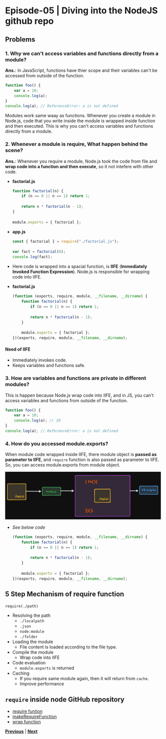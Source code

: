 # Episode-05 | Diving into the NodeJS github repo

## Problems

### 1. Why we can't access variables and functions directly from a module?
**Ans.**: In JavaScript, functions have thier scope and their variables can't be accessed from outside of the function.
```js
function foo() {
    var a = 10;
    console.log(a);
}
console.log(a); // ReferenceError: a is not defined
```
Modules work same waay as functions. Whenever you create a module in Node.js, code that you write inside the module is wrapped inside function and then executed. This is why you can't access variables and functions directly from a module.

### 2. Whenever a module is require, What happen behind the scene?
**Ans.**: Whenever you require a module, Node.js took the code from file and **wrap code into a function and then execute**, so it not intefere with other code.
- **factorial.js**
    ```js
    function factorial(n) {
        if (n == 0 || n == 1) return 1;

        return n * factorial(n - 1);
    }

    module.exports = { factorial };
    ```

- **app.js**
    ```js
    const { factorial } = require("./factorial.js");

    var fact = factorial(6);
    console.log(fact);
    ```
- Here code is wrapped into a spacial function, is **IIFE** (**Immediately Invoked Function Expression**). Node.js is responsible for wrapping code into IIFE.
- **factorial.js**
    ```js
    (function (exports, require, module, __filename, __dirname) {
        function factorial(n) {
            if (n == 0 || n == 1) return 1;

            return n * factorial(n - 1);
        }

        module.exports = { factorial };
    })(exports, require, module, __filename, __dirname);
    ```

#### Need of IIFE
- Immediately invokes code.
- Keeps variables and functions safe.

### 3. How are variables and functions are private in different modules?
This is happen because Node.js wrap code into IIFE, and in JS, you can't access variables and functions from outside of the function.
```js
function foo() {
    var a = 10;
    console.log(a); // 10
}
console.log(a); // ReferenceError: a is not defined
```

### 4. How do you accessed module.exports?
When module code wrapped inside IIFE, there module object is **passed as parameter to IIFE**, and `require` function is also passed as parameter to IIFE. So, you can access module.exports from module object.

![node](./node.png)

- *See below code*
    ```js
    (function (exports, require, module, __filename, __dirname) {
        function factorial(n) {
            if (n == 0 || n == 1) return 1;

            return n * factorial(n - 1);
        }

        module.exports = { factorial };
    })(exports, require, module, __filename, __dirname);
    ```
## 5 Step Mechanism of require function
`require(./path)`
- Resolving the path
    - `./localpath`
    - `.json`
    - `node:module`
    - `./folder`
- Loading the module
    - File content is loaded according to the file type.
- Compile the module
    - Wrap code into IIFE
- Code evaluation
    - `module.exports` is returned
- Caching
    - If you require same module again, then it will return from `cache`.
    - Improve performance

## `require` inside node GitHub repository
- [require funtion](https://github.com/nodejs/node/blob/main/lib/internal/modules/cjs/loader.js#L1483)
- [makeRequireFunction](https://github.com/nodejs/node/blob/main/lib/internal/modules/helpers.js#L127)
- [wrap function](https://github.com/nodejs/node/blob/main/lib/internal/modules/cjs/loader.js#L345)

[**Previous**](../S01%20Episode%204/README.md) | [**Next**](../S01%20Episode%206/README.md)
